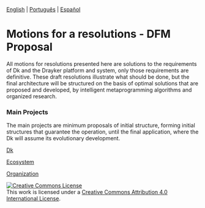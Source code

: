 [English](./README.md) | [Português](./README.PT.md) |  [Español](./README.ES.md)

# Motions for a resolutions - DFM Proposal 
All motions for resolutions presented here are solutions to the requirements of Dk and the Drayker platform and system, only those requirements are definitive. These draft resolutions illustrate what should be done, but the final architecture will be structured on the basis of optimal solutions that are proposed and developed, by intelligent metaprogramming algorithms and organized research.


### Main Projects
The main projects are minimum proposals of initial structure, forming initial structures that guarantee the operation, until the final application, where the Dk will assume its evolutionary development.

[Dk](./dk)

[Ecosystem](./ecosystem)

[Organization](./organization)




<a rel="license" href="http://creativecommons.org/licenses/by/4.0/"><img alt="Creative Commons License" style="border-width:0" src="https://i.creativecommons.org/l/by/4.0/88x31.png" /></a><br />This work is licensed under a <a rel="license" href="http://creativecommons.org/licenses/by/4.0/">Creative Commons Attribution 4.0 International License</a>.
